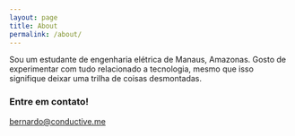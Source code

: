 ```yaml
---
layout: page
title: About
permalink: /about/
---
```


Sou um estudante de engenharia elétrica de Manaus, Amazonas. Gosto de experimentar com tudo relacionado a tecnologia, mesmo que isso signifique deixar uma trilha de coisas desmontadas.


### Entre em contato!

[bernardo@conductive.me](mailto:bernardo@conductive.me)
